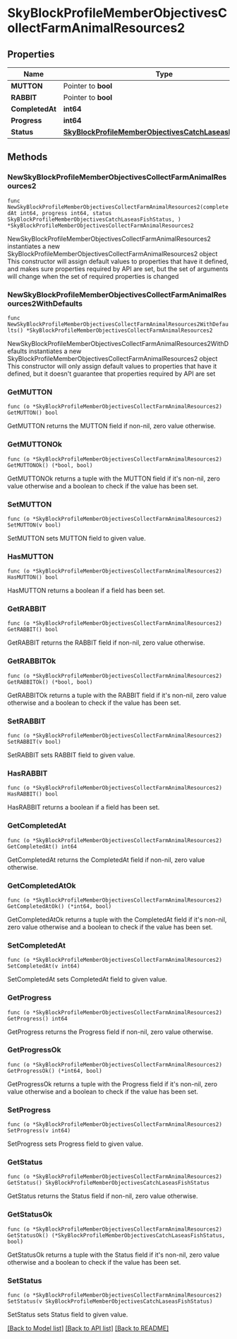# SkyBlockProfileMemberObjectivesCollectFarmAnimalResources2

## Properties

Name | Type | Description | Notes
------------ | ------------- | ------------- | -------------
**MUTTON** | Pointer to **bool** |  | [optional] 
**RABBIT** | Pointer to **bool** |  | [optional] 
**CompletedAt** | **int64** |  | 
**Progress** | **int64** |  | 
**Status** | [**SkyBlockProfileMemberObjectivesCatchLaseasFishStatus**](SkyBlockProfileMemberObjectivesCatchLaseasFishStatus.md) |  | 

## Methods

### NewSkyBlockProfileMemberObjectivesCollectFarmAnimalResources2

`func NewSkyBlockProfileMemberObjectivesCollectFarmAnimalResources2(completedAt int64, progress int64, status SkyBlockProfileMemberObjectivesCatchLaseasFishStatus, ) *SkyBlockProfileMemberObjectivesCollectFarmAnimalResources2`

NewSkyBlockProfileMemberObjectivesCollectFarmAnimalResources2 instantiates a new SkyBlockProfileMemberObjectivesCollectFarmAnimalResources2 object
This constructor will assign default values to properties that have it defined,
and makes sure properties required by API are set, but the set of arguments
will change when the set of required properties is changed

### NewSkyBlockProfileMemberObjectivesCollectFarmAnimalResources2WithDefaults

`func NewSkyBlockProfileMemberObjectivesCollectFarmAnimalResources2WithDefaults() *SkyBlockProfileMemberObjectivesCollectFarmAnimalResources2`

NewSkyBlockProfileMemberObjectivesCollectFarmAnimalResources2WithDefaults instantiates a new SkyBlockProfileMemberObjectivesCollectFarmAnimalResources2 object
This constructor will only assign default values to properties that have it defined,
but it doesn't guarantee that properties required by API are set

### GetMUTTON

`func (o *SkyBlockProfileMemberObjectivesCollectFarmAnimalResources2) GetMUTTON() bool`

GetMUTTON returns the MUTTON field if non-nil, zero value otherwise.

### GetMUTTONOk

`func (o *SkyBlockProfileMemberObjectivesCollectFarmAnimalResources2) GetMUTTONOk() (*bool, bool)`

GetMUTTONOk returns a tuple with the MUTTON field if it's non-nil, zero value otherwise
and a boolean to check if the value has been set.

### SetMUTTON

`func (o *SkyBlockProfileMemberObjectivesCollectFarmAnimalResources2) SetMUTTON(v bool)`

SetMUTTON sets MUTTON field to given value.

### HasMUTTON

`func (o *SkyBlockProfileMemberObjectivesCollectFarmAnimalResources2) HasMUTTON() bool`

HasMUTTON returns a boolean if a field has been set.

### GetRABBIT

`func (o *SkyBlockProfileMemberObjectivesCollectFarmAnimalResources2) GetRABBIT() bool`

GetRABBIT returns the RABBIT field if non-nil, zero value otherwise.

### GetRABBITOk

`func (o *SkyBlockProfileMemberObjectivesCollectFarmAnimalResources2) GetRABBITOk() (*bool, bool)`

GetRABBITOk returns a tuple with the RABBIT field if it's non-nil, zero value otherwise
and a boolean to check if the value has been set.

### SetRABBIT

`func (o *SkyBlockProfileMemberObjectivesCollectFarmAnimalResources2) SetRABBIT(v bool)`

SetRABBIT sets RABBIT field to given value.

### HasRABBIT

`func (o *SkyBlockProfileMemberObjectivesCollectFarmAnimalResources2) HasRABBIT() bool`

HasRABBIT returns a boolean if a field has been set.

### GetCompletedAt

`func (o *SkyBlockProfileMemberObjectivesCollectFarmAnimalResources2) GetCompletedAt() int64`

GetCompletedAt returns the CompletedAt field if non-nil, zero value otherwise.

### GetCompletedAtOk

`func (o *SkyBlockProfileMemberObjectivesCollectFarmAnimalResources2) GetCompletedAtOk() (*int64, bool)`

GetCompletedAtOk returns a tuple with the CompletedAt field if it's non-nil, zero value otherwise
and a boolean to check if the value has been set.

### SetCompletedAt

`func (o *SkyBlockProfileMemberObjectivesCollectFarmAnimalResources2) SetCompletedAt(v int64)`

SetCompletedAt sets CompletedAt field to given value.


### GetProgress

`func (o *SkyBlockProfileMemberObjectivesCollectFarmAnimalResources2) GetProgress() int64`

GetProgress returns the Progress field if non-nil, zero value otherwise.

### GetProgressOk

`func (o *SkyBlockProfileMemberObjectivesCollectFarmAnimalResources2) GetProgressOk() (*int64, bool)`

GetProgressOk returns a tuple with the Progress field if it's non-nil, zero value otherwise
and a boolean to check if the value has been set.

### SetProgress

`func (o *SkyBlockProfileMemberObjectivesCollectFarmAnimalResources2) SetProgress(v int64)`

SetProgress sets Progress field to given value.


### GetStatus

`func (o *SkyBlockProfileMemberObjectivesCollectFarmAnimalResources2) GetStatus() SkyBlockProfileMemberObjectivesCatchLaseasFishStatus`

GetStatus returns the Status field if non-nil, zero value otherwise.

### GetStatusOk

`func (o *SkyBlockProfileMemberObjectivesCollectFarmAnimalResources2) GetStatusOk() (*SkyBlockProfileMemberObjectivesCatchLaseasFishStatus, bool)`

GetStatusOk returns a tuple with the Status field if it's non-nil, zero value otherwise
and a boolean to check if the value has been set.

### SetStatus

`func (o *SkyBlockProfileMemberObjectivesCollectFarmAnimalResources2) SetStatus(v SkyBlockProfileMemberObjectivesCatchLaseasFishStatus)`

SetStatus sets Status field to given value.



[[Back to Model list]](../README.md#documentation-for-models) [[Back to API list]](../README.md#documentation-for-api-endpoints) [[Back to README]](../README.md)


